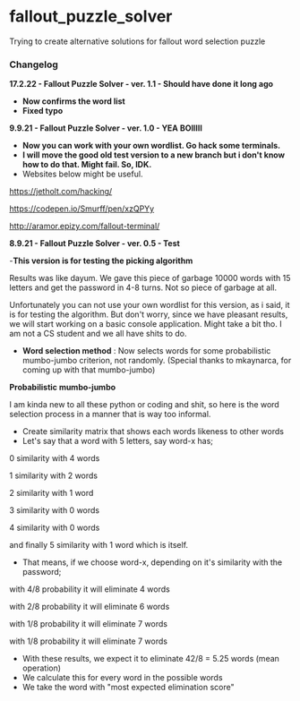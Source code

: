 # fallout_puzzle_solver

Trying to create alternative solutions for fallout word selection puzzle

### Changelog

**17.2.22 - Fallout Puzzle Solver - ver. 1.1 - Should have done it long ago**

- **Now confirms the word list**
- **Fixed typo**


**9.9.21 - Fallout Puzzle Solver - ver. 1.0 - YEA BOIIIII**

- **Now you can work with your own wordlist. Go hack some terminals.**
- **I will move the good old test version to a new branch but i don't know how to do that. Might fail. So, IDK.** 
-  Websites below might be useful.



https://jetholt.com/hacking/

https://codepen.io/Smurff/pen/xzQPYy

http://aramor.epizy.com/fallout-terminal/










**8.9.21 - Fallout Puzzle Solver - ver. 0.5 - Test** 

-**This version is for testing the picking algorithm** 

Results was like dayum. We gave this piece of garbage 10000 words with 15 letters and get the password in 4-8 turns. Not so piece of garbage at all. 

Unfortunately you can not use your own wordlist for this version, as i said, it is for testing the algorithm. But don't worry, since we have pleasant results, we will start working on a basic console application. Might take a bit tho. I am not a CS student and we all have shits to do. 


- **Word selection method** : Now selects words for some probabilistic mumbo-jumbo criterion, not randomly. (Special thanks to mkaynarca, for coming up with that mumbo-jumbo) 

**Probabilistic mumbo-jumbo**

I am kinda new to all these python or coding and shit, so here is the word selection process in a manner that is way too informal. 

- Create similarity matrix that shows each words likeness to other words
- Let's say that a word with 5 letters, say word-x has;


0 similarity with 4 words

1 similarity with 2 words

2 similarity with 1 word

3 similarity with 0 words

4 similarity with 0 words 

and finally 5 similarity with 1 word which is itself.

- That means, if we choose word-x, depending on it's similarity with the password;


with 4/8 probability it will eliminate 4 words

with 2/8 probability it will eliminate 6 words

with 1/8 probability it will eliminate 7 words

with 1/8 probability it will eliminate 7 words

- With these results, we expect it to eliminate 42/8 = 5.25 words (mean operation)
- We calculate this for every word in the possible words 
- We take the word with "most expected elimination score" 
